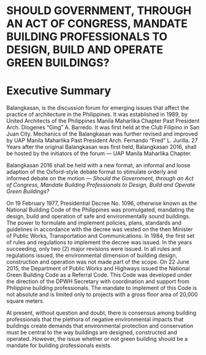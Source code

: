 # **SHOULD GOVERNMENT, THROUGH AN ACT OF CONGRESS, MANDATE BUILDING PROFESSIONALS TO DESIGN, BUILD AND OPERATE GREEN BUILDINGS?**

# Executive Summary

Balangkasan, is the discussion forum for emerging issues that affect the practice of architecture in the Philippines.  It was established in 1989, by United Architects of the Philippines Manila Maharlika Chapter Past President Arch. Diogenes “Ging” A. Barredo. It was first held at the Club Filipino in San Juan City.  Mechanics of the Balangkasan was further revised and improved by UAP Manila Maharlika Past President Arch. Fernando “Fred” L. Jurilla.
27 Years after the original Balangkasan was first held, Balangkasan 2016, shall be hosted by the initiators of the forum — UAP Manila Maharlika Chapter.  

Balangkasan 2016 shall be held with a new format, an informal and loose adaption of the Oxford-style debate format to stimulate orderly and informed debate on the motion — *Should the Government, through an Act of Congress, Mandate Building Professionals to Design, Build and Operate Green Buildings?*

On 19 February 1977, Presidential Decree No. 1096, otherwise known as the National Building Code of the Philippines was promulgated, mandating the design, build and operation of safe and environmentally sound buildings.  The power to formulate and implement policies, plans, standards and guidelines in accordance with the decree was vested on the then Minister of Public Works, Transportation and Communications.  In 1984, the first set of rules and regulations to implement the decree was issued. In the years succeeding, only two (2) major revisions were issued.  In all rules and regulations issued, the environmental dimension of building design, construction and operation was not made part of the scope.
On 22 June 2015, the Department of Public Works and Highways issued the National Green Building Code as a Referral Code.  This Code was developed under the direction of the DPWH Secretary with coordination and support from Philippine building professionals.  The mandate to implement of this Code is not absolute and is limited only to projects with a gross floor area of 20,000 square meters.     

At present, without question and doubt, there is consensus among building professionals that the plethora of negative environmental impacts that buildings create demands that environmental protection and conservation must be central to the way buildings are designed, constructed and operated.  However, the issue whether or not green building should be a mandate for building professionals exists.
